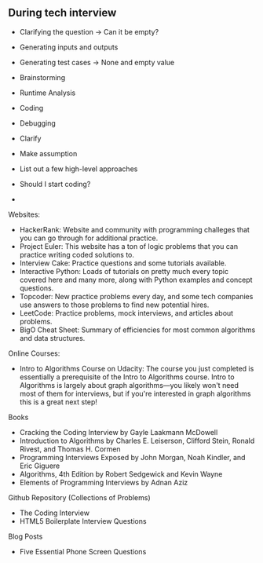 ## During tech interview

- Clarifying the question -> Can it be empty?
- Generating inputs and outputs
- Generating test cases -> None and empty value
- Brainstorming
- Runtime Analysis
- Coding
- Debugging


- Clarify
- Make assumption
- List out a few high-level approaches
- Should I start coding?
- 


Websites:
- HackerRank: Website and community with programming challeges that you can go through for additional practice.
- Project Euler: This website has a ton of logic problems that you can practice writing coded solutions to.
- Interview Cake: Practice questions and some tutorials available.
- Interactive Python: Loads of tutorials on pretty much every topic covered here and many more, along with Python examples and concept questions.
- Topcoder: New practice problems every day, and some tech companies use answers to those problems to find new potential hires.
- LeetCode: Practice problems, mock interviews, and articles about problems.
- BigO Cheat Sheet: Summary of efficiencies for most common algorithms and data structures.

Online Courses:
- Intro to Algorithms Course on Udacity: The course you just completed is essentially a prerequisite of the Intro to Algorithms course. Intro to Algorithms is largely about graph algorithms—you likely won't need most of them for interviews, but if you're interested in graph algorithms this is a great next step!

Books
- Cracking the Coding Interview by Gayle Laakmann McDowell
- Introduction to Algorithms by Charles E. Leiserson, Clifford Stein, Ronald Rivest, and Thomas H. Cormen
- Programming Interviews Exposed by John Morgan, Noah Kindler, and Eric Giguere
- Algorithms, 4th Edition by Robert Sedgewick and Kevin Wayne
- Elements of Programming Interviews by Adnan Aziz

Github Repository (Collections of Problems)
- The Coding Interview
- HTML5 Boilerplate Interview Questions

Blog Posts
- Five Essential Phone Screen Questions
